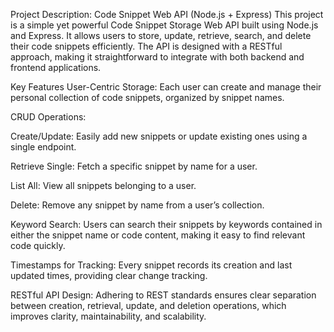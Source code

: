 Project Description: Code Snippet Web API (Node.js + Express)
This project is a simple yet powerful Code Snippet Storage Web API built using Node.js and Express. It allows users to store, update, retrieve, search, and delete their code snippets efficiently. The API is designed with a RESTful approach, making it straightforward to integrate with both backend and frontend applications.

Key Features
User-Centric Storage:
Each user can create and manage their personal collection of code snippets, organized by snippet names.

CRUD Operations:

Create/Update: Easily add new snippets or update existing ones using a single endpoint.

Retrieve Single: Fetch a specific snippet by name for a user.

List All: View all snippets belonging to a user.

Delete: Remove any snippet by name from a user’s collection.

Keyword Search:
Users can search their snippets by keywords contained in either the snippet name or code content, making it easy to find relevant code quickly.

Timestamps for Tracking:
Every snippet records its creation and last updated times, providing clear change tracking.

RESTful API Design:
Adhering to REST standards ensures clear separation between creation, retrieval, update, and deletion operations, which improves clarity, maintainability, and scalability.

